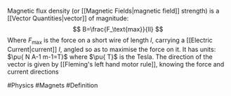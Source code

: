 Magnetic flux density (or [[Magnetic Fields|magnetic field]] strength) is a [[Vector Quantities|vector]] of magnitude:
$$
B=\frac{F_\text{max}}{Il}
$$
Where $F_\text{max}$ is the force on a short wire of length $l$, carrying a [[Electric Current|current]] $I$, angled so as to maximise the force on it. It has units: $\pu{ N A-1  m-1=T}$ where $\pu{ T}$ is the Tesla. The direction of the vector is given by [[Fleming's left hand motor rule]], knowing the force and current directions

#Physics #Magnets #Definition